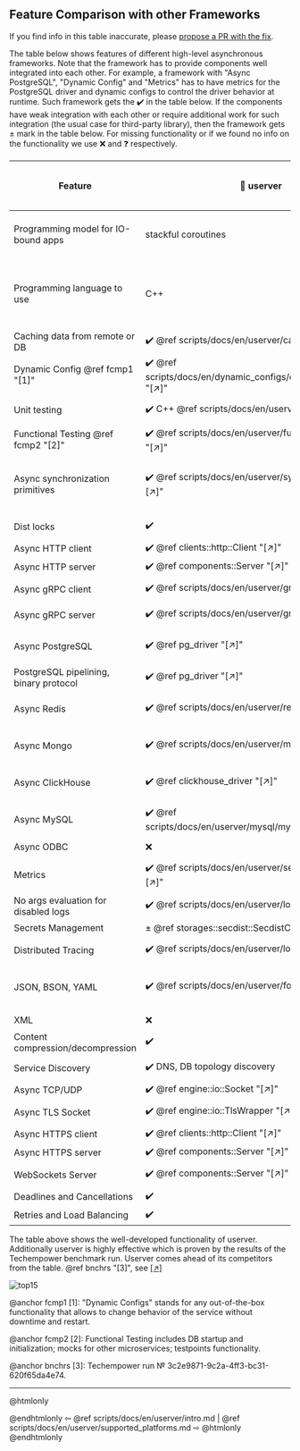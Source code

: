 ## Feature Comparison with other Frameworks

If you find info in this table inaccurate, please [propose a PR with the fix][userver-docs-pr].

The table below shows features of different high-level asynchronous frameworks.
Note that the framework has to provide components well integrated
into each other. For example, a framework with "Async PostgreSQL", "Dynamic Config"
and "Metrics" has to have metrics for the PostgreSQL driver and dynamic configs
to control the driver behavior at runtime. Such framework gets the ✔️ in the
table below. If the components have weak integration with each other
or require additional work for such integration (the usual case for
third-party library), then the framework gets ± mark in the table below.
For missing functionality or if we found no info on the functionality we
use ❌ and ❓ respectively.


| Feature                                | 🐙 userver                                                  | go-micro  4.7.0        | dapr 1.5.3                                | actix 0.13.0 + tokio 1.19.2    | drogon  1.7.5                    | POCO 1.13.3             |
|----------------------------------------|-------------------------------------------------------------|------------------------|-------------------------------------------|--------------------------------|----------------------------------|-------------------------|
| Programming model for IO-bound apps    | stackful coroutines                                         | stackful coroutines    | actors                                    | stackless coroutines           | callbacks / stackless coroutines | thread pool             |
| Programming language to use            | С++                                                         | Go-lang                | Python, JS, .Net, PHP, Java, Go           | Rust                           | C++                              | C++                     |
| Caching data from remote or DB         | ✔️ @ref scripts/docs/en/userver/caches.md "[↗]"             | ❌                      | ❌                                         | ❌                              | ❌                                | ✔️ [[↗]][poco-cache]    |
| Dynamic Config @ref fcmp1 "[1]"        | ✔️ @ref scripts/docs/en/dynamic_configs/dynamic_configs.md "[↗]" | ✔️ [[↗]][gom-features] | ❌                                         | ❌                              | ❌                                | ❌                       |
| Unit testing                           | ✔️ C++ @ref scripts/docs/en/userver/testing.md "[↗]"        | ✔️ via Go-lang         | ✔️ PHP [[↗]][dapr-testig]                 | ✔️                             | ✔️ [[↗]][drog-testig]            | ❓                       |
| Functional Testing @ref fcmp2 "[2]"    | ✔️ @ref scripts/docs/en/userver/functional_testing.md "[↗]" | ❌                      | ❌ [[↗]][dapr-testig]                      | ❌ [[↗]][actix-test]            | ❌ [[↗]][drog-testig]             | ❓                       |
| Async synchronization primitives       | ✔️ @ref scripts/docs/en/userver/synchronization.md "[↗]"    | ✔️ via Go-lang         | ❌ [forces turn based access][dapr-actors] | ✔️ [[↗]][tokio-sync]           | ❌                                | ✔️ [[↗]][poco-sync]     |
| Dist locks                             | ✔️                                                          | ✔️ [[↗]][gom-features] | ❌ [[↗]][dapr-distlock]                    | ± third-party libs             | ❌                                | ❓                       |
| Async HTTP client                      | ✔️ @ref clients::http::Client "[↗]"                         | ✔️                     | ✔️                                        | ✔️                             | ✔️ [[↗]][drog-http-client]       | ❓                       |
| Async HTTP server                      | ✔️ @ref components::Server "[↗]"                            | ✔️                     | ✔️                                        | ✔️                             | ✔️                               | ✔️ [[↗]][poco-net]      |
| Async gRPC client                      | ✔️ @ref scripts/docs/en/userver/grpc/grpc.md "[↗]"               | ✔️                     | ✔️                                        | ± third-party libs             | ❌                                | ❌                       |
| Async gRPC server                      | ✔️ @ref scripts/docs/en/userver/grpc/grpc.md "[↗]"               | ✔️                     | ✔️                                        | ± third-party libs             | ❌                                | ❌                       |
| Async PostgreSQL                       | ✔️ @ref pg_driver "[↗]"                                     | ± third-party driver   | ✔️ [[↗]][dapr-postgre]                    | ❌ [manual offloading][acti-db] | ✔️ [[↗]][drog-db]                | ✔️ [[↗]][poco-db]       |
| PostgreSQL pipelining, binary protocol | ✔️ @ref pg_driver "[↗]"                                     | ❌                      | ❌                                         | ± third-party libs             | ❌                                | ❓                       |
| Async Redis                            | ✔️ @ref scripts/docs/en/userver/redis.md "[↗]"              | ± third-party driver   | ✔️ [[↗]][dapr-redis]                      | ± third-party libs             | ✔️ [[↗]][drog-redis]             | ❓                       |
| Async Mongo                            | ✔️ @ref scripts/docs/en/userver/mongodb.md "[↗]"            | ± third-party driver   | ✔️ [[↗]][dapr-mongo]                      | ❌ [manual offloading][acti-db] | ❌ [[↗]][drog-db]                 | ❓                       |
| Async ClickHouse                       | ✔️ @ref clickhouse_driver "[↗]"                             | ± third-party driver   | ❌                                         | ± third-party libs             | ❌ [[↗]][drog-db]                 | ❓                       |
| Async MySQL                            | ✔️ @ref scripts/docs/en/userver/mysql/mysql_driver.md       | ± third-party driver   | ✔️ [[↗]][dapr-mysql]                      | ❌ [[↗]][acti-db]               | ✔️ [[↗]][drog-db]                | ✔️ [[↗]][poco-db]       |
| Async ODBC                             | ❌                                                           | ❓                      | ❓                                         | ❓                              | ❓                                | ✔️ [[↗]][poco-db]       |
| Metrics                                | ✔️ @ref scripts/docs/en/userver/service_monitor.md "[↗]"    | ± third-party driver   | ✔️ [[↗]][dapr-configs]                    | ❌                              | ❌                                | ❓                       |
| No args evaluation for disabled logs   | ✔️ @ref scripts/docs/en/userver/logging.md "[↗]"            | ❌                      | ❌                                         | ± third-party libs             | ❌                                | ❌                       |
| Secrets Management                     | ± @ref storages::secdist::SecdistConfig "[↗]"               | ❓                      | ✔️                                        | ❓                              | ❓                                | ❓                       |
| Distributed Tracing                    | ✔️ @ref scripts/docs/en/userver/logging.md "[↗]"            | ❓                      | ✔️ [[↗]][dapr-configs]                    | ± third-party libs             | ❌                                | ❓                       |
| JSON, BSON, YAML                       | ✔️ @ref scripts/docs/en/userver/formats.md "[↗]"            | ± third-party libs     | ± third-party libs                        | ± third-party libs             | ± only JSON                      | ❓                       |
| XML                                    | ❌                                                           | ❓                      | ❓                                         | ❓                              | ❓                                | ✔️ [[↗]][poco-xml]      |
| Content compression/decompression      | ✔️                                                          | ✔️                     | ❓                                         | ✔️                             | ✔️                               | ✔️ [[↗]][poco-streams]  |
| Service Discovery                      | ✔️ DNS, DB topology discovery                               | ✔️ [[↗]][gom-features] | ❓                                         | ❓                              | ❓                                | ± [[↗]][poco-net] (DNS) |
| Async TCP/UDP                          | ✔️ @ref engine::io::Socket "[↗]"                            | ✔️                     | ❓                                         | ✔️ [[↗]][tokio-net]            | ❌                                | ✔️ [[↗]][poco-net]      |
| Async TLS Socket                       | ✔️ @ref engine::io::TlsWrapper "[↗]"                        | ✔️                     | ❓                                         | ± third-party libs             | ❌                                | ✔️ [[↗]][poco-net]      |
| Async HTTPS client                     | ✔️ @ref clients::http::Client "[↗]"                         | ✔️                     | ❓                                         | ✔️                             | ❓                                | ✔️ [[↗]][poco-net]      |
| Async HTTPS server                     | ✔️ @ref components::Server "[↗]"                            | ❓                      | ❓                                         | ✔️                             | ❓                                | ✔️ [[↗]][poco-net]      |
| WebSockets Server                      | ✔️ @ref components::Server "[↗]"                            | ± third-party libs     | ❌ [[↗]][dapr-websock]                     | ± third-party libs             | ✔️ [[↗]][drogon]                 | ❌                       |
| Deadlines and Cancellations            | ✔️                                                          | ❓                      | ❓                                         | ❓                              | ± [[↗]][drog-timeout]            | ❌                       |
| Retries and Load Balancing             | ✔️                                                          | ✔️ [[↗]][gom-features] | ✔️                                        | ❓                              | ❓                                | ❌                       |


[userver-docs-pr]: https://github.com/userver-framework/userver/blob/develop/scripts/docs/en/userver/
[gom-features]: https://github.com/asim/go-micro#features
[dapr-configs]: https://docs.dapr.io/operations/configuration/configuration-overview/
[dapr-testig]: https://docs.dapr.io/developing-applications/sdks/php/php-app/php-unit-testing/
[dapr-actors]: https://docs.dapr.io/developing-applications/building-blocks/actors/actors-overview/
[dapr-mongo]: https://docs.dapr.io/reference/components-reference/supported-state-stores/setup-mongodb/
[dapr-redis]: https://docs.dapr.io/reference/components-reference/supported-state-stores/setup-redis/
[dapr-postgre]: https://docs.dapr.io/reference/components-reference/supported-state-stores/setup-postgresql/
[dapr-mysql]: https://docs.dapr.io/reference/components-reference/supported-state-stores/setup-mysql/
[dapr-distlock]: https://github.com/dapr/dapr/issues/3549
[dapr-websock]: https://github.com/dapr/dapr/issues/5766
[actix-test]: https://actix.rs/docs/testing/
[acti-db]: https://actix.rs/docs/databases/
[drogon]: https://github.com/drogonframework/drogon
[drog-testig]: https://drogon.docsforge.com/master/testing-framework/
[drog-http-client]: https://drogon.docsforge.com/master/api/drogon/HttpClient/
[drog-db]: https://drogon.docsforge.com/master/database-general/
[drog-redis]: https://drogon.docsforge.com/master/redis/
[drog-timeout]: https://drogon.docsforge.com/master/session/
[tokio-sync]: https://docs.rs/tokio/0.2.18/tokio/sync/index.html
[tokio-net]: https://docs.rs/tokio/0.1.22/tokio/net/index.html
[poco-cache]: https://pocoproject.org/slides/140-Cache.pdf
[poco-xml]: https://pocoproject.org/slides/170-XML.pdf
[poco-net]: https://pocoproject.org/slides/200-Network.pdf
[poco-sync]: https://pocoproject.org/slides/130-Threads.pdf
[poco-streams]: https://pocoproject.org/slides/100-Streams.pdf
[poco-db]: https://docs.pocoproject.org/current/Poco.Data.html

The table above shows the well-developed functionality of userver. Additionally userver is highly effective which is proven by the results of the Techempower benchmark run. Userver comes ahead of its competitors from the table. @ref bnchrs "[3]", see [[↗]][techempower-run]

![top15](/top15.png)

[techempower-run]: https://www.techempower.com/benchmarks/#section=test&runid=3c2e9871-9c2a-4ff3-bc31-620f65da4e74&hw=ph&test=composite

@anchor fcmp1 [1]: "Dynamic Configs" stands for any out-of-the-box functionality
that allows to change behavior of the service without downtime and restart.

@anchor fcmp2 [2]: Functional Testing includes DB startup and initialization; mocks for other
microservices; testpoints functionality.

@anchor bnchrs [3]: Techempower run № 3c2e9871-9c2a-4ff3-bc31-620f65da4e74.

----------

@htmlonly <div class="bottom-nav"> @endhtmlonly
⇦ @ref scripts/docs/en/userver/intro.md | @ref scripts/docs/en/userver/supported_platforms.md ⇨
@htmlonly </div> @endhtmlonly
